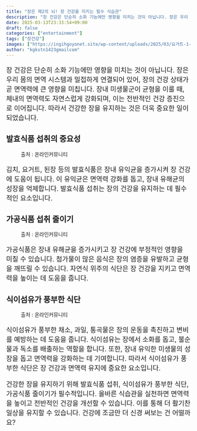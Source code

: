 ```yaml
---
title: "장은 제2의 뇌! 장 건강을 지키는 필수 식습관"
description: "장 건강은 단순히 소화 기능에만 영향을 미치는 것이 아닙니다. 장은 우리 몸의 면역 시스템과 밀접하게 연결되어 있어, 장의 건강 상태가 곧 면역력에 큰 영향을 미칩니다. 장내 미생물군이 균형을 이룰 때, 체내의 면역력도 자연스럽게 강화되며, 이는 전반적인 건강 증진으로"
date: 2025-03-13T23:33:54+09:00
draft: false
categories: ["entertainment"]
tags: ["장건강"]
images: ["https://ingihgoyonet.site/wp-content/uploads/2025/03/요거트-1-751x1024.jpg", "https://ingihgoyonet.site/wp-content/uploads/2025/03/샐러드-1024x683.jpg", "https://ingihgoyonet.site/wp-content/uploads/2025/03/과일-1024x768.jpg"]
author: "kgkstn1423gmailcom"
---
```


<p style="font-size:18px">장 건강은 단순히 소화 기능에만 영향을 미치는 것이 아닙니다. 장은 우리 몸의 면역 시스템과 밀접하게 연결되어 있어, 장의 건강 상태가 곧 면역력에 큰 영향을 미칩니다. 장내 미생물군이 균형을 이룰 때, 체내의 면역력도 자연스럽게 강화되며, 이는 전반적인 건강 증진으로 이어집니다. 따라서 건강한 장을 유지하는 것은 더욱 중요한 일이 되었습니다.</p> <h2 >발효식품 섭취의 중요성</h2> <figure ><img src="https://ingihgoyonet.site/wp-content/uploads/2025/03/요거트-1-751x1024.jpg" alt="" style="aspect-ratio:16/9;object-fit:cover"/><figcaption >출처 : 온라인커뮤니티</figcaption></figure> <p style="font-size:18px">김치, 요거트, 된장 등의 발효식품은 장내 유익균을 증가시켜 장 건강에 도움이 됩니다. 이 유익균은 면역력 강화를 돕고, 장내 유해균의 성장을 억제합니다. 발효식품 섭취는 장의 건강을 유지하는 데 필수적인 요소입니다.</p> <h2 >가공식품 섭취 줄이기</h2> <figure ><img src="https://ingihgoyonet.site/wp-content/uploads/2025/03/샐러드-1024x683.jpg" alt="" style="aspect-ratio:16/9;object-fit:cover"/><figcaption >출처 : 온라인커뮤니티</figcaption></figure> <p style="font-size:18px">가공식품은 장내 유해균을 증가시키고 장 건강에 부정적인 영향을 미칠 수 있습니다. 첨가물이 많은 음식은 장의 염증을 유발하고 균형을 깨뜨릴 수 있습니다. 자연식 위주의 식단은 장 건강을 지키고 면역력을 높이는 데 도움을 줍니다.</p> <h2 >식이섬유가 풍부한 식단</h2> <figure ><img src="https://ingihgoyonet.site/wp-content/uploads/2025/03/과일-1024x768.jpg" alt="" style="aspect-ratio:16/9;object-fit:cover"/><figcaption >출처 : 온라인커뮤니티</figcaption></figure> <p style="font-size:18px">식이섬유가 풍부한 채소, 과일, 통곡물은 장의 운동을 촉진하고 변비를 예방하는 데 도움을 줍니다. 식이섬유는 장에서 소화를 돕고, 불순물과 독소를 배출하는 역할을 합니다. 또한, 장내 유익한 미생물의 성장을 돕고 면역력을 강화하는 데 기여합니다. 따라서 식이섬유가 풍부한 식단은 장 건강과 면역력 유지에 중요한 요소입니다.</p> <p style="font-size:18px">건강한 장을 유지하기 위해 발효식품 섭취, 식이섬유가 풍부한 식단, 가공식품 줄이기가 필수적입니다. 올바른 식습관을 실천하면 면역력을 높이고 전반적인 건강을 개선할 수 있습니다. 이를 통해 더 활기찬 일상을 유지할 수 있습니다. 건강에 조금만 더 신경 써보는 건 어떨까요?</p>